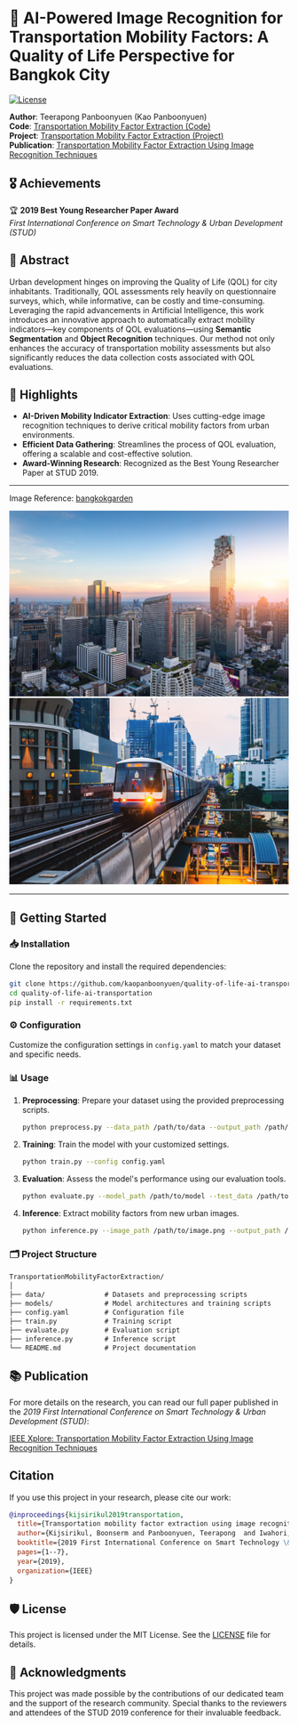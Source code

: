 # 🚦 AI-Powered Image Recognition for Transportation Mobility Factors: A Quality of Life Perspective for Bangkok City

[![License](https://img.shields.io/badge/license-MIT-blue.svg)](LICENSE)

**Author**: Teerapong Panboonyuen (Kao Panboonyuen)  
**Code**: [Transportation Mobility Factor Extraction (Code)](https://github.com/kaopanboonyuen/quality-of-life-ai-transportation)  
**Project**: [Transportation Mobility Factor Extraction (Project)](https://kaopanboonyuen.github.io/quality-of-life-ai-transportation/)  
**Publication**: [Transportation Mobility Factor Extraction Using Image Recognition Techniques](https://ieeexplore.ieee.org/document/9018796)

## 🎖️ Achievements

🏆 **2019 Best Young Researcher Paper Award**  
*First International Conference on Smart Technology & Urban Development (STUD)*

## 📄 Abstract

Urban development hinges on improving the Quality of Life (QOL) for city inhabitants. Traditionally, QOL assessments rely heavily on questionnaire surveys, which, while informative, can be costly and time-consuming. Leveraging the rapid advancements in Artificial Intelligence, this work introduces an innovative approach to automatically extract mobility indicators—key components of QOL evaluations—using **Semantic Segmentation** and **Object Recognition** techniques. Our method not only enhances the accuracy of transportation mobility assessments but also significantly reduces the data collection costs associated with QOL evaluations.

## 🌟 Highlights

- **AI-Driven Mobility Indicator Extraction**: Uses cutting-edge image recognition techniques to derive critical mobility factors from urban environments.
- **Efficient Data Gathering**: Streamlines the process of QOL evaluation, offering a scalable and cost-effective solution.
- **Award-Winning Research**: Recognized as the Best Young Researcher Paper at STUD 2019.

---

Image Reference: [bangkokgarden](https://www.bangkokgarden.com/10-things-you-need-to-know-before-moving-to-bangkok/)

![](img/bkk-garden-001.jpg)
![](img/bkk-garden-002.jpg)

---

## 🚀 Getting Started

### 📥 Installation

Clone the repository and install the required dependencies:

```bash
git clone https://github.com/kaopanboonyuen/quality-of-life-ai-transportation.git
cd quality-of-life-ai-transportation
pip install -r requirements.txt
```

### ⚙️ Configuration

Customize the configuration settings in `config.yaml` to match your dataset and specific needs.

### 📊 Usage

1. **Preprocessing**: Prepare your dataset using the provided preprocessing scripts.
   ```bash
   python preprocess.py --data_path /path/to/data --output_path /path/to/output
   ```
2. **Training**: Train the model with your customized settings.
   ```bash
   python train.py --config config.yaml
   ```
3. **Evaluation**: Assess the model's performance using our evaluation tools.
   ```bash
   python evaluate.py --model_path /path/to/model --test_data /path/to/test_data
   ```
4. **Inference**: Extract mobility factors from new urban images.
   ```bash
   python inference.py --image_path /path/to/image.png --output_path /path/to/output.png
   ```

### 🗂️ Project Structure

```
TransportationMobilityFactorExtraction/
│
├── data/               # Datasets and preprocessing scripts
├── models/             # Model architectures and training scripts
├── config.yaml         # Configuration file
├── train.py            # Training script
├── evaluate.py         # Evaluation script
├── inference.py        # Inference script
└── README.md           # Project documentation
```

## 📚 Publication

For more details on the research, you can read our full paper published in the *2019 First International Conference on Smart Technology & Urban Development (STUD)*:

[IEEE Xplore: Transportation Mobility Factor Extraction Using Image Recognition Techniques](https://ieeexplore.ieee.org/document/9018796)

## Citation

If you use this project in your research, please cite our work:

```bibtex
@inproceedings{kijsirikul2019transportation,
  title={Transportation mobility factor extraction using image recognition techniques},
  author={Kijsirikul, Boonserm and Panboonyuen, Teerapong  and Iwahori, Yuji and Hayashi, Yoshitsugu and Vateekul, Peerapon and Achariyaviriya, Witsarut},
  booktitle={2019 First International Conference on Smart Technology \& Urban Development (STUD)},
  pages={1--7},
  year={2019},
  organization={IEEE}
}
```

## 🛡 License

This project is licensed under the MIT License. See the [LICENSE](LICENSE) file for details.

## 👏 Acknowledgments

This project was made possible by the contributions of our dedicated team and the support of the research community. Special thanks to the reviewers and attendees of the STUD 2019 conference for their invaluable feedback.